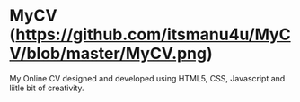 # MyCV (https://github.com/itsmanu4u/MyCV/blob/master/MyCV.png)


My Online CV designed and developed using HTML5, CSS, Javascript and liitle bit of creativity.
